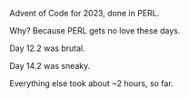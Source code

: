 Advent of Code for 2023, done in PERL.

Why? Because PERL gets no love these days.

Day 12.2 was brutal.

Day 14.2 was sneaky.

Everything else took about ~2 hours, so far.

